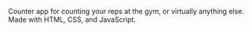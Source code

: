 Counter app for counting your reps at the gym, or virtually anything else. Made with HTML, CSS, and JavaScript.